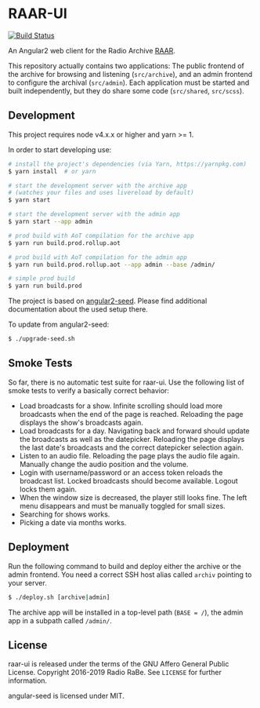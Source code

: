 # RAAR-UI

[![Build Status](https://travis-ci.org/radiorabe/raar-ui.svg)](https://travis-ci.org/radiorabe/raar-ui)

An Angular2 web client for the Radio Archive
[RAAR](https://github.com/radiorabe/raar).

This repository actually contains two applications: The public frontend of the
archive for browsing and listening (`src/archive`), and an admin frontend to
configure the archival (`src/admin`). Each application must be started and
built independently, but they do share some code (`src/shared`, `src/scss`).


## Development

This project requires node v4.x.x or higher and yarn >= 1.

In order to start developing use:

```bash
# install the project's dependencies (via Yarn, https://yarnpkg.com)
$ yarn install  # or yarn

# start the development server with the archive app
# (watches your files and uses livereload by default)
$ yarn start

# start the development server with the admin app
$ yarn start --app admin

# prod build with AoT compilation for the archive app
$ yarn run build.prod.rollup.aot

# prod build with AoT compilation for the admin app
$ yarn run build.prod.rollup.aot --app admin --base /admin/

# simple prod build
$ yarn run build.prod
```

The project is based on [angular2-seed](https://github.com/mgechev/angular2-seed).
Please find additional documentation about the used setup there.

To update from angular2-seed:

```bash
$ ./upgrade-seed.sh
```


## Smoke Tests

So far, there is no automatic test suite for raar-ui. Use the following list
of smoke tests to verify a basically correct behavior:

* Load broadcasts for a show. Infinite scrolling should load more broadcasts
  when the end of the page is reached. Reloading the page displays the
  show's broadcasts again.
* Load broadcasts for a day. Navigating back and forward should update the
  broadcasts as well as the datepicker. Reloading the page displays the
  last date's broadcasts and the correct datepicker selection again.
* Listen to an audio file. Reloading the page plays the audio file again.
  Manually change the audio position and the volume.
* Login with username/password or an access token reloads the broadcast list.
  Locked broadcasts should become available. Logout locks them again.
* When the window size is decreased, the player still looks fine. The left
  menu disappears and must be manually toggled for small sizes.
* Searching for shows works.
* Picking a date via months works.


## Deployment

Run the following command to build and deploy either the archive or the admin
frontend. You need a correct SSH host alias called `archiv` pointing to your
server.

```bash
$ ./deploy.sh [archive|admin]
```

The archive app will be installed in a top-level path (`BASE = /`), the
admin app in a subpath called `/admin/`.


## License

raar-ui is released under the terms of the GNU Affero General Public License.
Copyright 2016-2019 Radio RaBe.
See `LICENSE` for further information.

angular-seed is licensed under MIT.
